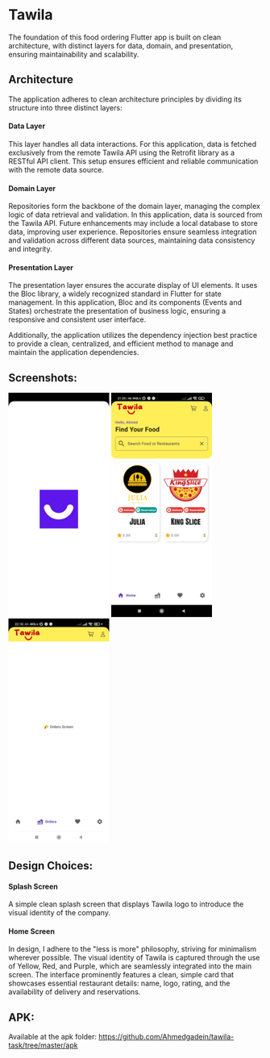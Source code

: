 # Tawila
The foundation of this food ordering Flutter app is built on clean architecture, with distinct layers for data, domain, and presentation, ensuring maintainability and scalability.

## Architecture
The application adheres to clean architecture principles by dividing its structure into three distinct layers:
#### Data Layer 
This layer handles all data interactions. For this application, data is fetched exclusively from the remote Tawila API using the Retrofit library as a RESTful API client. This setup ensures efficient and reliable communication with the remote data source.
#### Domain Layer
Repositories form the backbone of the domain layer, managing the complex logic of data retrieval and validation. In this application, data is sourced from the Tawila API. Future enhancements may include a local database to store data, improving user experience. Repositories ensure seamless integration and validation across different data sources, maintaining data consistency and integrity.
  
#### Presentation Layer
The presentation layer ensures the accurate display of UI elements. It uses the Bloc library, a widely recognized standard in Flutter for state management. In this application, Bloc and its components (Events and States) orchestrate the presentation of business logic, ensuring a responsive and consistent user interface.

Additionally, the application utilizes the dependency injection best practice to provide a clean, centralized, and efficient method to manage and maintain the application dependencies.

## Screenshots:

<img src="https://github.com/Ahmedgadein/tawila-task/blob/master/screenshots/tawila_1.jpg" width="200"> <img src="https://github.com/Ahmedgadein/tawila-task/blob/master/screenshots/tawila_2.jpg" width="200"> <img src="https://github.com/Ahmedgadein/tawila-task/blob/master/screenshots/tawila_3.jpg" width="200"> 

## Design Choices:
#### Splash Screen
A simple clean splash screen that displays Tawila logo to introduce the visual identity of the company.

#### Home Screen
In design, I adhere to the "less is more" philosophy, striving for minimalism wherever possible. The visual identity of Tawila is captured through the use of Yellow, Red, and Purple, which are seamlessly integrated into the main screen. The interface prominently features a clean, simple card that showcases essential restaurant details: name, logo, rating, and the availability of delivery and reservations.

## APK:
Available at the apk folder:
https://github.com/Ahmedgadein/tawila-task/tree/master/apk
